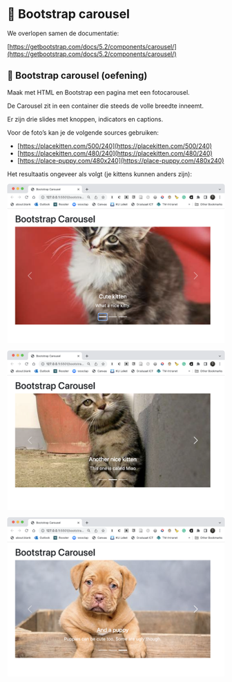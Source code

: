 # 📘 Bootstrap carousel

We overlopen samen de documentatie:

[https://getbootstrap.com/docs/5.2/components/carousel/](https://getbootstrap.com/docs/5.2/components/carousel/)

## 💪 Bootstrap carousel (oefening)

Maak met HTML en Bootstrap een pagina met een fotocarousel.

De Carousel zit in een container die steeds de volle breedte inneemt.

Er zijn drie slides met knoppen, indicators en captions.

Voor de foto’s kan je de volgende sources gebruiken:

 - [https://placekitten.com/500/240](https://placekitten.com/500/240)
 - [https://placekitten.com/480/240](https://placekitten.com/480/240)
 - [https://place-puppy.com/480x240](https://place-puppy.com/480x240)

Het resultaatis ongeveer als volgt (je kittens kunnen anders zijn):

![1](cursus/_images/06-03-carousel-1.png)

![2](cursus/_images/06-03-carousel-2.png)

![3](cursus/_images/06-03-carousel-3.png)